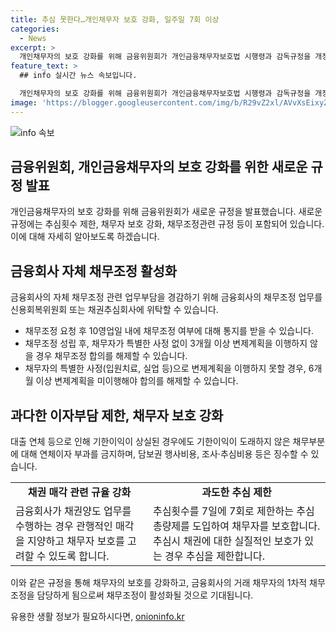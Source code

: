 ```yaml
---
title: 추심 못한다…개인채무자 보호 강화, 일주일 7회 이상
categories:
  - News
excerpt: >
  개인채무자의 보호 강화를 위해 금융위원회가 개인금융채무자보호법 시행령과 감독규정을 개정하는데, 추심횟수를 제한하고 금융회사의 채무조정제도를 강화하는 방안을 제안했다. 또한, 채무자의 권익을 강화하기 위해 채무조정 및 추심에 관한 규정을 상세히 규율하고, 과도한 이자부담을 제한하는 내용도 포함돼 있다. 추가로, 추심횟수를 7일에 7회로 제한하고 추심유예제도를 도입해 채무자의 정상적인 생활을 보장하기로 했다. 이에 따라 채무자와 금융회사 간 채무조정이 활성화되면서 채권 금융회사 입장에서도 회수가치가 제고될 것으로 전망된다.
feature_text: >
  ## info 실시간 뉴스 속보입니다.

  개인채무자의 보호 강화를 위해 금융위원회가 개인금융채무자보호법 시행령과 감독규정을 개정하는데, 추심횟수를 제한하고 금융회사의 채무조정제도를 강화하는 방안을 제안했다. 또한, 채무자의 권익을 강화하기 위해 채무조정 및 추심에 관한 규정을 상세히 규율하고, 과도한 이자부담을 제한하는 내용도 포함돼 있다. 추가로, 추심횟수를 7일에 7회로 제한하고 추심유예제도를 도입해 채무자의 정상적인 생활을 보장하기로 했다. 이에 따라 채무자와 금융회사 간 채무조정이 활성화되면서 채권 금융회사 입장에서도 회수가치가 제고될 것으로 전망된다.
image: 'https://blogger.googleusercontent.com/img/b/R29vZ2xl/AVvXsEixyZcFfHzMRdzZMjFBmAUKJYCLCGyLL1o632UiGVXcaFdKo_bkvkuCioo0uUKlGfBVcT3P84aROyZIXSBEx3Aw5nCQ3pTgDom1WDC4m8eifvWiAmWEEVb4x6G_l8C0QH225ldMjyaFvpxGEBGNO37VmDTDMHGhJPq73UglMfDca1-0aw/s1600/blogspot.png'
---
```


<p><img src="https://blogger.googleusercontent.com/img/b/R29vZ2xl/AVvXsEixyZcFfHzMRdzZMjFBmAUKJYCLCGyLL1o632UiGVXcaFdKo_bkvkuCioo0uUKlGfBVcT3P84aROyZIXSBEx3Aw5nCQ3pTgDom1WDC4m8eifvWiAmWEEVb4x6G_l8C0QH225ldMjyaFvpxGEBGNO37VmDTDMHGhJPq73UglMfDca1-0aw/s1600/blogspot.png" alt="info 속보" /></p>

<h2 data-ke-size="size26">금융위원회, 개인금융채무자의 보호 강화를 위한 새로운 규정 발표</h2>

<p data-ke-size="size16"></p>

<p>개인금융채무자의 보호 강화를 위해 금융위원회가 새로운 규정을 발표했습니다. 새로운 규정에는 추심횟수 제한, 채무자 보호 강화, 채무조정관련 규정 등이 포함되어 있습니다. 이에 대해 자세히 알아보도록 하겠습니다.</p>

<h2 data-ke-size="size26">금융회사 자체 채무조정 활성화</h2>

<p data-ke-size="size16"> 금융회사의 자체 채무조정 관련 업무부담을 경감하기 위해 금융회사의 채무조정 업무를 신용회복위원회 또는 채권추심회사에 위탁할 수 있습니다.</p>

<ul>
<li>채무조정 요청 후 10영업일 내에 채무조정 여부에 대해 통지를 받을 수 있습니다.</li>
<li>채무조정 성립 후, 채무자가 특별한 사정 없이 3개월 이상 변제계획을 이행하지 않을 경우 채무조정 합의를 해제할 수 있습니다.</li>
<li>채무자의 특별한 사정(입원치료, 실업 등)으로 변제계획을 이행하지 못할 경우, 6개월 이상 변제계획을 미이행해야 합의를 해제할 수 있습니다.</li>
</ul>

<h2 data-ke-size="size26">과다한 이자부담 제한, 채무자 보호 강화</h2>

<p data-ke-size="size16">대출 연체 등으로 인해 기한이익이 상실된 경우에도 기한이익이 도래하지 않은 채무부분에 대해 연체이자 부과를 금지하며, 담보권 행사비용, 조사·추심비용 등은 징수할 수 있습니다.</p>

<table>
<tr>
<td style="text-align: center; height: 17px;"><b>채권 매각 관련 규율 강화</b></td>
<td style="text-align: center; height: 17px;"><b>과도한 추심 제한</b></td>
</tr>
<tr>
<td>
금융회사가 채권양도 업무를 수행하는 경우 관행적인 매각을 지양하고 채무자 보호를 고려할 수 있도록 합니다. 
</td>
<td>
추심횟수를 7일에 7회로 제한하는 추심총량제를 도입하여 채무자를 보호합니다. 추심시 채권에 대한 실질적인 보호가 있는 경우 추심을 제한합니다.
</td>
</tr>
</table>

<p>이와 같은 규정을 통해 채무자의 보호를 강화하고, 금융회사의 거래 채무자의 1차적 채무조정을 담당하게 됨으로써 채무조정이 활성화될 것으로 기대됩니다.</p>
유용한 생활 정보가 필요하시다면, <a href="https://onioninfo.kr" rel="dofollow">onioninfo.kr</a>


